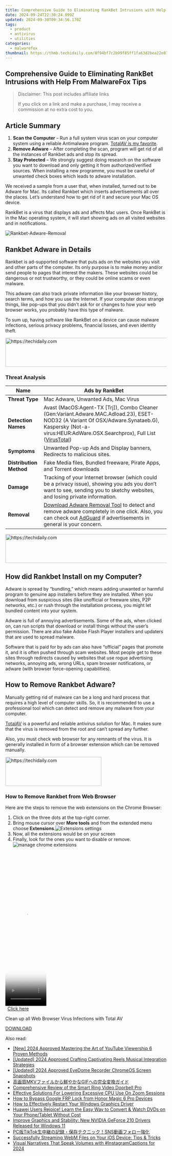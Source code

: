 ```yaml
---
title: Comprehensive Guide to Eliminating RankBet Intrusions with Help From MalwareFox Tips
date: 2024-09-24T22:30:24.099Z
updated: 2024-09-30T09:34:56.170Z
tags:
  - product
  - antivirus
  - utilities
categories:
  - malwarefox
thumbnail: https://thmb.techidaily.com/8f94bf7c2b99f85ff1fa63d2bea22e03cd2a105f9c0efe0117a4ed53ffe45b35.jpg
---
```


## Comprehensive Guide to Eliminating RankBet Intrusions with Help From MalwareFox Tips

>  Disclaimer: This post includes affiliate links
>
>  If you click on a link and make a purchase, I may receive a commission at no extra cost to you.
>

## Article Summary

1. **Scan the Computer** – Run a full system virus scan on your computer system using a reliable Antimalware program. [TotalAV is my favorite](https://tools.techidaily.com/malwarefox/products/).
2. **Remove Adware** – After completing the scan, program will get rid of all the instances of Rankbet ads and stop its spread.
3. **Stay Protected** – We strongly suggest doing research on the software you want to download and only getting it from authorized/verified sources. When installing a new programme, you must be careful of unwanted check boxes which leads to adware installation.

We received a sample from a user that, when installed, turned out to be Adware for Mac. Its called Rankbet which inserts advertisements all over the places. Let’s understand how to get rid of it and secure your Mac OS device.

RankBet is a virus that displays ads and affects Mac users. Once RankBet is in the Mac operating system, it will start showing ads on all visited websites and in notifications.

![](https://www.malwarefox.com/wp-content/uploads/2023/02/Rankbet-Adware-Removal.webp "Rankbet-Adware-Removal")

## Rankbet Adware in Details

Rankbet is ad-supported software that puts ads on the websites you visit and other parts of the computer. Its only purpose is to make money and/or send people to pages that interest the makers. These websites could be dangerous or not trustworthy, or they could be online scams or even malware.

This adware can also track private information like your browser history, search terms, and how you use the Internet. If your computer does strange things, like pop-ups that you didn’t ask for or changes to how your web browser works, you probably have this type of malware.

To sum up, having software like RankBet on a device can cause malware infections, serious privacy problems, financial losses, and even identity theft.

<!-- affiliate ads begin -->
<a href="https://aligracehair.sjv.io/c/5597632/2047366/19272" target="_top" id="2047366">
  <img src="//a.impactradius-go.com/display-ad/19272-2047366" border="0" alt="https://techidaily.com" width="728" height="90"/>
</a>
<img height="0" width="0" src="https://aligracehair.sjv.io/i/5597632/2047366/19272" style="position:absolute;visibility:hidden;" border="0" />
<!-- affiliate ads end -->

### Threat Analysis

| **Name**                | Ads by RankBet                                                                                                                                                                                                                                                                                                                  |
| ----------------------- | ------------------------------------------------------------------------------------------------------------------------------------------------------------------------------------------------------------------------------------------------------------------------------------------------------------------------------- |
| **Threat Type**         | Mac Adware, Unwanted Ads, Mac Virus                                                                                                                                                                                                                                                                                             |
| **Detection Names**     | Avast (MacOS:Agent-TX \[Trj\]), Combo Cleaner (Gen:Variant.Adware.MAC.Adload.23), ESET-NOD32 (A Variant Of OSX/Adware.Synataeb.G), Kaspersky (Not-a-virus:HEUR:AdWare.OSX.Searchprox), Full List ([VirusTotal](https://www.virustotal.com/gui/file/3cdc5b7096fca60daeafd5884e4fba2df8f7a47f57f9f61afbbfd20c2c73fa64/detection)) |
| **Symptoms**            | Unwanted Pop-up Ads and Display banners, Redirects to malicious sites.                                                                                                                                                                                                                                                          |
| **Distribution Method** | Fake Media files, Bundled freeware, Pirate Apps, and Torrent downloads                                                                                                                                                                                                                                                          |
| **Damage**              | Tracking of your Internet browser (which could be a privacy issue), showing you ads you don’t want to see, sending you to sketchy websites, and losing private information.                                                                                                                                                     |
| **Removal**             | [Download Adware Removal Tool](https://tools.techidaily.com/malwarefox/products/) to detect and remove adware completely in one click. Also, you can check out [AdGuard](https://tools.techidaily.com/malwarefox/products/) if advertisements in general is your concern.                                                               |

<!-- affiliate ads begin -->
<a href="https://appsumo.8odi.net/c/5597632/2082520/7443" target="_top" id="2082520">
  <img src="//a.impactradius-go.com/display-ad/7443-2082520" border="0" alt="https://techidaily.com" width="728" height="90"/>
</a>
<img height="0" width="0" src="https://appsumo.8odi.net/i/5597632/2082520/7443" style="position:absolute;visibility:hidden;" border="0" />
<!-- affiliate ads end -->

## How did Rankbet Install on my Computer?

Adware is spread by “bundling,” which means adding unwanted or harmful program to genuine app installers before they are installed. When you download from suspicious sites (like unofficial or freeware sites, P2P networks, etc.) or rush through the installation process, you might let bundled content into your system.

Adware is full of annoying advertisements. Some of the ads, when clicked on, can run scripts that download or install things without the user’s permission. There are also fake Adobe Flash Player installers and updaters that are used to spread malware.

Software that is paid for by ads can also have “official” pages that promote it, and it is often pushed through scam websites. Most people get to these sites through redirects caused by websites that use rogue advertising networks, annoying ads, wrong URLs, spam browser notifications, or adware (with browser force-opening capabilities).

## How to Remove Rankbet Adware?

Manually getting rid of malware can be a long and hard process that requires a high level of computer skills. So, it is recommended to use a professional tool which can detect and remove any malware from your computer. 

[TotalAV](https://tools.techidaily.com/malwarefox/products/) is a powerful and reliable antivirus solution for Mac. It makes sure that the virus is removed from the root and can’t spread any further.

Also, you must check web browser for any remnants of the virus. It is generally installed in form of a browser extension which can be removed manually.

<!-- affiliate ads begin -->
<a href="https://aligracehair.sjv.io/c/5597632/1880927/19272" target="_top" id="1880927">
  <img src="//a.impactradius-go.com/display-ad/19272-1880927" border="0" alt="https://techidaily.com" width="300" height="90"/>
</a>
<img height="0" width="0" src="https://aligracehair.sjv.io/i/5597632/1880927/19272" style="position:absolute;visibility:hidden;" border="0" />
<!-- affiliate ads end -->

### How to Remove Rankbet from Web Browser

Here are the steps to remove the web extensions on the Chrome Browser:

1. Click on the three dots at the top-right corner.
2. Bring mouse cursor over **More tools** and from the extended menu choose **Extensions**.![Extensions settings](https://www.malwarefox.com/wp-content/uploads/2020/07/Extensions-settings.png)
3. Now, all the extensions would be on your screen
4. Finally, look for the ones you want to disable or remove.![manage chrome extensions](https://www.malwarefox.com/wp-content/uploads/2020/07/manage-chrome-extensions.jpg)

<!-- affiliate ads begin -->
<span id="1975636">
					<video width="128" height="480" style="cursor:pointer"
           poster="//a.impactradius-go.com/display-clicktoplayimage/1975636.png"
           onclick="if(!this.playClicked){this.play();this.setAttribute('controls',true);this.playClicked=true;}">
	   <source src="//a.impactradius-go.com/display-ad/22993-1975636">
	   <img src="//a.impactradius-go.com/display-clicktoplayimage/1975636.png" style="border: none; height: 100%; width: 100%; object-fit: contain">
	</video>
	<div style="width:80px;text-align:center"><a href="javascript:window.open(decodeURIComponent('https%3A%2F%2Fhomestyler.sjv.io%2Fc%2F5597632%2F1975636%2F22993'), '_blank');void(0);">Click here</a></div>
</span>
<img height="0" width="0" src="https://imp.pxf.io/i/5597632/1975636/22993" style="position:absolute;visibility:hidden;" border="0" />
<!-- affiliate ads end -->

Clean up all Web Browser Virus Infections with Total AV

[DOWNLOAD](https://tools.techidaily.com/malwarefox/products/)

<ins class="adsbygoogle"
     style="display:block"
     data-ad-format="autorelaxed"
     data-ad-client="ca-pub-7571918770474297"
     data-ad-slot="1223367746"></ins>

<ins class="adsbygoogle"
     style="display:block"
     data-ad-client="ca-pub-7571918770474297"
     data-ad-slot="8358498916"
     data-ad-format="auto"
     data-full-width-responsive="true"></ins>

<span class="atpl-alsoreadstyle">Also read:</span>
<div><ul>
<li><a href="https://youtube-web.techidaily.com/024-approved-mastering-the-art-of-youtube-viewership-6-proven-methods/"><u>[New] 2024 Approved Mastering the Art of YouTube Viewership 6 Proven Methods</u></a></li>
<li><a href="https://instagram-video-recordings.techidaily.com/updated-2024-approved-crafting-captivating-reels-musical-integration-strategies/"><u>[Updated] 2024 Approved Crafting Captivating Reels Musical Integration Strategies</u></a></li>
<li><a href="https://screen-activity-recording.techidaily.com/updated-2024-approved-eyedome-recorder-chromeos-screen-snapshots/"><u>[Updated] 2024 Approved EyeDome Recorder ChromeOS Screen Snapshots</u></a></li>
<li><a href="https://win-cloud.techidaily.com/mkvgif/"><u>高画質MKVファイルから鮮やかなGIFへの完全変換ガイド</u></a></li>
<li><a href="https://buynow-reviews.techidaily.com/comprehensive-review-of-the-smart-ring-video-doorbell-pro/"><u>Comprehensive Review of the Smart Ring Video Doorbell Pro</u></a></li>
<li><a href="https://program-issues.techidaily.com/effective-solutions-for-lowering-excessive-cpu-use-on-zoom-sessions/"><u>Effective Solutions For Lowering Excessive CPU Use On Zoom Sessions</u></a></li>
<li><a href="https://bypass-frp.techidaily.com/how-to-bypass-google-frp-lock-from-honor-magic-6-pro-devices-by-drfone-android/"><u>How to Bypass Google FRP Lock from Honor Magic 6 Pro Devices</u></a></li>
<li><a href="https://win11.techidaily.com/how-to-effectively-restart-your-windows-graphics-driver/"><u>How to Effectively Restart Your Windows Graphics Driver</u></a></li>
<li><a href="https://win-cloud.techidaily.com/huawei-users-rejoice-learn-the-easy-way-to-convert-and-watch-dvds-on-your-phonetablet-without-cost/"><u>Huawei Users Rejoice! Learn the Easy Way to Convert & Watch DVDs on Your Phone/Tablet Without Cost</u></a></li>
<li><a href="https://hardware-updates.techidaily.com/improve-graphics-and-stability-new-nvidia-geforce-210-drivers-released-for-windows-11/"><u>Improve Graphics and Stability: New NVIDIA GeForce 210 Drivers Released for Windows 11</u></a></li>
<li><a href="https://win-cloud.techidaily.com/pctiktoksns/"><u>PC版TikTok生中継の記録・保存テクニック！SNS動画フォロー強化</u></a></li>
<li><a href="https://win-cloud.techidaily.com/successfully-streaming-webm-files-on-your-ios-device-tips-and-tricks/"><u>Successfully Streaming WebM Files on Your iOS Device: Tips & Tricks</u></a></li>
<li><a href="https://instagram-clips.techidaily.com/visual-narratives-that-speak-volumes-with-instagramcaptions-for-2024/"><u>Visual Narratives That Speak Volumes with #InstagramCaptions for 2024</u></a></li>
</ul></div>

